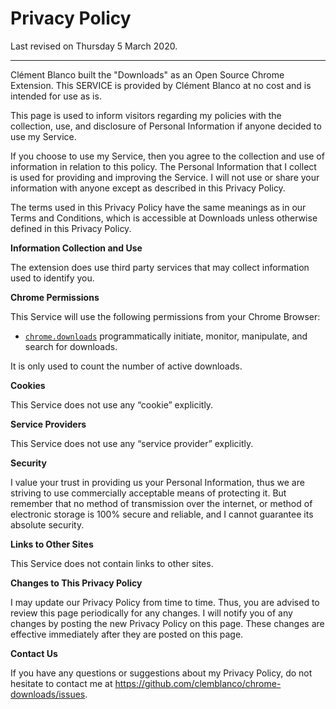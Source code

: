 # Privacy Policy

Last revised on Thursday 5 March 2020.

---

Clément Blanco built the "Downloads" as an Open Source Chrome Extension. This SERVICE is provided by Clément Blanco at no cost and is intended for use as is.

This page is used to inform visitors regarding my policies with the collection, use, and disclosure of Personal Information if anyone decided to use my Service.

If you choose to use my Service, then you agree to the collection and use of information in relation to this policy. The Personal Information that I collect is used for providing and improving the Service. I will not use or share your information with anyone except as described in this Privacy Policy.

The terms used in this Privacy Policy have the same meanings as in our Terms and Conditions, which is accessible at Downloads unless otherwise defined in this Privacy Policy.

**Information Collection and Use**

The extension does use third party services that may collect information used to identify you.

**Chrome Permissions**

This Service will use the following permissions from your Chrome Browser:

* [`chrome.downloads`](https://developer.chrome.com/extensions/downloads) programmatically initiate, monitor, manipulate, and search for downloads.

It is only used to count the number of active downloads.

**Cookies**

This Service does not use any “cookie” explicitly.

**Service Providers**

This Service does not use any “service provider” explicitly.

**Security**

I value your trust in providing us your Personal Information, thus we are striving to use commercially acceptable means of protecting it. But remember that no method of transmission over the internet, or method of electronic storage is 100% secure and reliable, and I cannot guarantee its absolute security.

**Links to Other Sites**

This Service does not contain links to other sites.

**Changes to This Privacy Policy**

I may update our Privacy Policy from time to time. Thus, you are advised to review this page periodically for any changes. I will notify you of any changes by posting the new Privacy Policy on this page. These changes are effective immediately after they are posted on this page.

**Contact Us**

If you have any questions or suggestions about my Privacy Policy, do not hesitate to contact me at https://github.com/clemblanco/chrome-downloads/issues.
